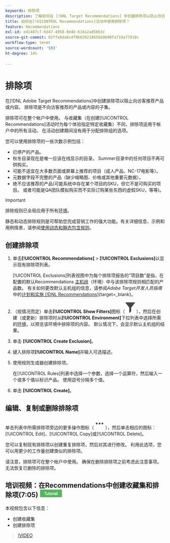 ```yaml
---
keywords: 排除项
description: 了解如何在 [!DNL Target Recommendations] 中创建排除项以防止向访客推荐产品或内容。
title: 如何在[!UICONTROL Recommendations]活动中使用排除项？
feature: Recommendations
exl-id: e41487c7-6d47-4958-8e4b-616a2ad56b3c
source-git-commit: 02ffe8da6cdf96039218656b9690fa719a77910c
workflow-type: tm+mt
source-wordcount: '503'
ht-degree: 14%

---
```


# 排除项

在[!DNL Adobe Target Recommendations]中创建排除项以阻止向访客推荐产品或内容。 排除项是不向访客推荐的产品或内容的子集。

排除项可在整个帐户中使用。 与收藏集（在创建[!UICONTROL Recommendations]活动时为每个体验指定特定收藏集）不同，排除项适用于帐户中的所有活动。 在活动创建期间没有用于分配排除组的选项。

您可以使用排除项的一些次数示例包括：

* 已停产的产品。
* 秋冬目录现在是唯一应该在线显示的目录。 Summer目录中的任何项目不再可供购买。
* 可能不适宜在大多数页面或屏幕上推荐的项目（成人产品、NC-17电影等）。
* 元数据字段不完整的产品（缺少缩略图、价格或其他重要元数据）。
* 绝不应该推荐的产品(可能系统中存在某个项目的SKU，但它不是可购买的项目。 或者可能是QA团队模拟购买而不实际订购某些东西的虚假SKU，等等)。

>[!IMPORTANT]
>
>排除规则已全局应用于所有[环境](/help/main/administrating-target/environments.md)。
>
>静态和动态排除规则是可帮助您完成营销工作的强大功能。有关详细信息、示例和用例情景，请参阅[使用动态和静态包含规则](/help/main/c-recommendations/c-algorithms/use-dynamic-and-static-inclusion-rules.md#concept_4CB5C0FA705D4E449BD0B37B3D987F9F)。

## 创建排除项

1. 单击&#x200B;**[!UICONTROL Recommendations]** > **[!UICONTROL Exclusions]**&#x200B;以显示现有排除项列表。

   [!UICONTROL Exclusions]列表视图中为每个排除项报告的“项目数”是指，在配置的默认Recommendations [主机组](/help/main/administrating-target/hosts.md)（环境）中与该排除项规则相匹配的产品数。 有关如何更改默认主机组的信息，请参阅&#x200B;*Adobe Target开发人员指南*&#x200B;中的[计划和实施 [!DNL Recommendations]](https://experienceleague.adobe.com/en/docs/target-dev/developer/recommendations){target=_blank}。

1. （视情况而定）单击&#x200B;**[!UICONTROL Show Filters]**&#x200B;图标（![显示过滤器图标](/help/main/assets/icons/Filter.svg)），然后在创建（或更新）排除项时从&#x200B;**[!UICONTROL Environment]**&#x200B;下拉列表中选择所需的[环境](/help/main/administrating-target/environments.md)，以预览该环境中排除项的内容。 默认情况下，会显示默认主机组的结果。

1. 单击 **[!UICONTROL Create Exclusion]**。

1. 键入排除项&#x200B;**[!UICONTROL Name]**&#x200B;并输入可选描述。

1. 使用规则生成器创建排除项。

   在[!UICONTROL Rules]列表中选择一个参数，选择一个运算符，然后输入一个或多个值以标识产品。 使用逗号分隔多个值。

1. 单击 **[!UICONTROL Create]**。

<!-- ## Create an exclusion using Advanced Search

You can also create exclusions using [!UICONTROL Advanced Search] on the [Catalog Search](/help/main/c-recommendations/c-products/catalog-search.md#save-as) page ( [!UICONTROL Recommendations] > [!UICONTROL Catalog Search] > [!UICONTROL Advanced Search]). 

![Save as dialog](/help/main/c-recommendations/c-products/assets/save-as.png)

After creating a search using "id > contains," for example, you can then click [!UICONTROL Save As] > [!UICONTROL Exclusion].

>[!IMPORTANT]
>
>The [!UICONTROL Advanced Search] functionality is case-insensitive; however, products returned at the time of delivery are based on case-sensitive search. This mismatch might lead to confusion. Ensure that you consider case-sensitivity when you create exclusions based on results using the Advanced Search functionality. For example, if you perform a search for "Holiday," that initial search lists results containing "Holiday" and "holiday." If you then create an exclusion with the intent to exclude products containing "holiday," only products containing "holiday" are excluded. Products containing "Holiday" are not excluded. -->

## 编辑、复制或删除排除项

单击列表中所需排除项旁边的更多操作图标（![更多操作图标](/help/main/assets/icons/MoreSmallList.svg)），然后单击相应的图标： [!UICONTROL Edit]、[!UICONTROL Copy]或[!UICONTROL Delete]。

您可以复制现有排除项以创建重复排除项，然后对其进行修改。 利用此选项，您可以用更少的工作量创建类似的排除项。

请注意，排除项可在整个帐户中使用。 确保在删除排除项之前考虑此注意事项。 无法恢复已删除的排除项。

## 培训视频：在Recommendations中创建收藏集和排除项(7:05) ![教程徽章](/help/main/assets/tutorial.png)

本视频包含以下信息：

* 创建收藏集
* 创建排除项

>[!VIDEO](https://video.tv.adobe.com/v/27689)
